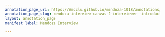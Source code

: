 ```yaml
---
annotation_page_uri: https://Amcclu.github.io/mendoza-1018/annotations/mendoza-interview-canvas-1-interviewer--introduction--positioning-interview.json
annotation_page_slug: mendoza-interview-canvas-1-interviewer--introduction--positioning-interview
layout: annotation_page
manifest_label: Mendoza Interview

---
```

